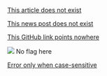 [This article does not exist](/wiki/nope)

[This news post does not exist](https://osu.ppy.sh/home/news/2007-01-01-not-a-newspost)

[This GitHub link points nowhere](https://github.com/ppy/osu-wiki/blob/master/news/2007/2007-01-01-not-a-newspost.md)

![][flag_AA] No flag here

[Error only when case-sensitive](/wiki/NOT_FOUND)

[flag_AA]: /wiki/shared/flag/AA.gif
